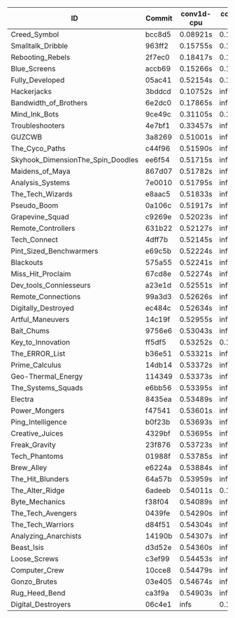 |ID|Commit|conv1d-cpu|conv1d-gpu|DWSPConv2D-gpu|gemm-gpu|avg|
|-|-|-|-|-|-|-|
|Creed_Symbol|bcc8d5|0.08921s|0.10658s|3.06838s|1.85903s|1.28080s|
|Smalltalk_Dribble|963ff2|0.15755s|0.12289s|3.09479s|2.02842s|1.35091s|
|Rebooting_Rebels|2f7ec0|0.18417s|0.15341s|3.07720s|2.01203s|1.35670s|
|Blue_Screens|accb69|0.15266s|0.16586s|3.12725s|2.03247s|1.36956s|
|Fully_Developed|05ac41|0.52154s|0.15307s|3.18679s|2.24324s|1.52616s|
|Hackerjacks|3bddcd|0.10752s|infs|infs|4.61847s|infs|
|Bandwidth_of_Brothers|6e2dc0|0.17865s|infs|infs|2.17400s|infs|
|Mind_Ink_Bots|9ce49c|0.31105s|0.15373s|infs|4.57877s|infs|
|Troubleshooters|4e7bf1|0.33457s|infs|infs|4.71766s|infs|
|GUZCWB|3a8269|0.51001s|infs|infs|4.62839s|infs|
|The_Cyco_Paths|c44f96|0.51590s|infs|infs|4.65439s|infs|
|Skyhook_DimensionThe_Spin_Doodles|ee6f54|0.51715s|infs|infs|4.64670s|infs|
|Maidens_of_Maya|867d07|0.51782s|infs|infs|4.62652s|infs|
|Analysis_Systems|7e0010|0.51795s|infs|infs|4.63700s|infs|
|The_Tech_Wizards|e8aac5|0.51833s|infs|infs|4.63352s|infs|
|Pseudo_Boom|0a106c|0.51917s|infs|infs|4.66163s|infs|
|Grapevine_Squad|c9269e|0.52023s|infs|infs|4.62597s|infs|
|Remote_Controllers|631b22|0.52127s|infs|infs|4.63468s|infs|
|Tech_Connect|4dff7b|0.52145s|infs|infs|4.62694s|infs|
|Pint_Sized_Benchwarmers|e69c5b|0.52224s|infs|infs|4.62017s|infs|
|Blackouts|575a55|0.52241s|infs|infs|4.65107s|infs|
|Miss_Hit_Proclaim|67cd8e|0.52274s|infs|infs|4.65530s|infs|
|Dev_tools_Conniesseurs|a23e1d|0.52551s|infs|infs|4.65052s|infs|
|Remote_Connections|99a3d3|0.52626s|infs|infs|4.64918s|infs|
|Digitally_Destroyed|ec484c|0.52634s|infs|infs|4.64078s|infs|
|Artful_Maneuvers|14c19f|0.52955s|infs|infs|4.71102s|infs|
|Bait_Chums|9756e6|0.53043s|infs|infs|4.62141s|infs|
|Key_to_Innovation|ff5df5|0.53252s|0.16147s|infs|4.60718s|infs|
|The_ERROR_List|b36e51|0.53321s|infs|infs|4.61434s|infs|
|Prime_Calculus|14db14|0.53372s|infs|infs|4.67559s|infs|
|Geo-Thermal_Energy|114349|0.53373s|infs|infs|4.65072s|infs|
|The_Systems_Squads|e6bb56|0.53395s|infs|infs|4.64377s|infs|
|Electra|8435ea|0.53489s|infs|infs|4.63014s|infs|
|Power_Mongers|f47541|0.53601s|infs|infs|4.67172s|infs|
|Ping_Intelligence|b0f23b|0.53693s|infs|infs|4.65560s|infs|
|Creative_Juices|4329bf|0.53695s|infs|infs|4.63171s|infs|
|Freak_Gravity|23f876|0.53723s|infs|infs|4.65949s|infs|
|Tech_Phantoms|01988f|0.53785s|infs|infs|4.65272s|infs|
|Brew_Alley|e6224a|0.53884s|infs|infs|4.65435s|infs|
|The_Hit_Blunders|64a57b|0.53959s|infs|infs|4.62170s|infs|
|The_Alter_Ridge|6adeeb|0.54011s|0.14706s|infs|4.57665s|infs|
|Byte_Mechanics|f38f04|0.54089s|infs|infs|4.66841s|infs|
|The_Tech_Avengers|0439fe|0.54290s|infs|infs|4.62984s|infs|
|The_Tech_Warriors|d84f51|0.54304s|infs|infs|4.62410s|infs|
|Analyzing_Anarchists|14190b|0.54307s|infs|infs|4.63290s|infs|
|Beast_Isis|d3d52e|0.54360s|infs|infs|4.64252s|infs|
|Loose_Screws|c3ef99|0.54453s|infs|infs|4.65118s|infs|
|Computer_Crew|10cce8|0.54479s|infs|infs|4.67355s|infs|
|Gonzo_Brutes|03e405|0.54674s|infs|infs|4.66609s|infs|
|Rug_Heed_Bend|ca3f9a|0.54903s|infs|infs|4.64776s|infs|
|Digital_Destroyers|06c4e1|infs|0.12504s|3.10885s|2.04171s|infs|
